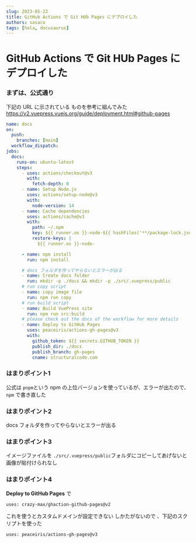 ```yaml
---
slug: 2023-05-22
title: GitHub Actions で Git HUb Pages にデプロイした
authors: sasaco
tags: [hola, docusaurus]
---
```


# GitHub Actions で Git HUb Pages にデプロイした

### まずは、公式通り
下記の URL に示されている ものを参考に組んでみた
https://v2.vuepress.vuejs.org/guide/deployment.html#github-pages
```yml
name: docs
on:
  push:
    branches: [main]
  workflow_dispatch:
jobs:
  docs:
    runs-on: ubuntu-latest
    steps:
      - uses: actions/checkout@v3
        with:
          fetch-depth: 0
      - name: Setup Node.js
        uses: actions/setup-node@v3
        with:
          node-version: 14
      - name: Cache dependencies
        uses: actions/cache@v3
        with:
          path: ~/.npm
          key: ${{ runner.os }}-node-${{ hashFiles('**/package-lock.json') }}
          restore-keys: |
            ${{ runner.os }}-node-

	  - name: npm install
        run: npm install            

	  # docs フォルダを作ってやらないとエラーが出る
      - name: Create docs folder
        run: mkdir -p ./docs && mkdir -p ./src/.vuepress/public
      # run copy script
      - name: copy image file
        run: npm run copy
      # run build script
      - name: Build VuePress site
        run: npm run src:build
      # please check out the docs of the workflow for more details
      - name: Deploy to GitHub Pages
        uses: peaceiris/actions-gh-pages@v3
        with:
          github_token: ${{ secrets.GITHUB_TOKEN }}
          publish_dir: ./docs
          publish_branch: gh-pages
          cname: structuralcode.com
```

### はまりポイント1
公式は `pnpm`という npm の上位バージョンを使っているが、エラーが出たので、 `npm` で書き直した

### はまりポイント2
docs フォルダを作ってやらないとエラーが出る

### はまりポイント3
イメージファイルを `./src/.vuepress/public`フォルダにコピーしてあげないと画像が貼付けられなし

### はまりポイント4
**Deploy to GitHub Pages** で    
```
uses: crazy-max/ghaction-github-pages@v2
```
これを使うとカスタムドメインが設定できない
しかたがないので 、下記のスクリプトを使った
```
uses: peaceiris/actions-gh-pages@v3
```
